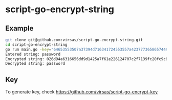 # script-go-encrypt-string

## Example

```bash
git clone git@github.com:virsas/script-go-encrypt-string.git
cd script-go-encrypt-string
go run main.go -key="64653553507a37394d716341724553557a4237773658657449647859744d3270" -encrypt="password"
Entered string: password
Encrypted string: 026d94a6316656dd9d1425a7f61e226124707c2f7139fc20fc9c82ce5af4d5484bd7cb1b
Decrypted string: password
```

## Key

To generate key, check https://github.com/virsas/script-go-encrypt-key
